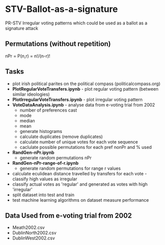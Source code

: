 # STV-Ballot-as-a-signature
PR-STV Irregular voting patterns which could be used as a ballot as a signature attack
## Permutations (without repetition)
nPr = P(n,r) = n!/(n-r)!
## Tasks
- plot irish political parites on the political compass (politicalcompass.org)
- **PlotRegularVoteTransfers.ipynb** - plot regular voting pattern (between similar ideologies)
- **PlotIrregularVoteTransfers.ipynb** - plot irregular voting pattern
- **VoteDataAnalysis.ipynb** - analyse data from e-voting trial from 2002
  - number of preferences cast
  - mode
  - median
  - mean
  - generate histograms
  - calculate duplicates (remove duplicates)
  - calculate number of unique votes for each vote sequence
  - caclulate possible permutations for each pref nonPr and % used
- **RandGen-nPr.ipynb** 
  - generate random permutations nPr
- **RandGen-nPr-range-of-r.ipynb** 
  - generate random permutations for range r values
- calculate eculidean distance travelled by transfers for each vote - classify high values as irregular
- classify actual votes as 'regular' and generated as votes with high  'irregular'
- split dataset into test and train
- test machine learning algorithms on dataset measure performance

## Data Used from e-voting trial from 2002
- Meath2002.csv
- DublinNorth2002.csv
- DublinWest2002.csv
